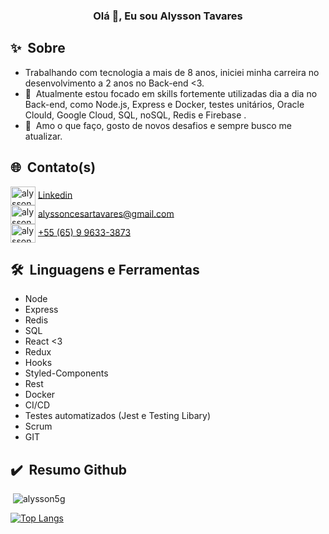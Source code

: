 <link rel="stylesheet" href="https://cdn.jsdelivr.net/gh/devicons/devicon@master/devicon.min.css">

<h3 align="center">Olá&nbsp;👋, Eu sou Alysson Tavares</h3>

## ✨&nbsp;&nbsp;Sobre

- Trabalhando com tecnologia a mais de 8 anos, iniciei minha carreira no desenvolvimento a 2 anos no Back-end <3.
- 🔭&nbsp;&nbsp;Atualmente estou focado em skills fortemente utilizadas dia a dia no Back-end, como Node.js, Express e Docker, testes unitários, Oracle Clould, Google Cloud, SQL, noSQL, Redis e Firebase . 
- 🎯&nbsp;&nbsp;Amo o que faço, gosto de novos desafios e sempre busco me atualizar.


## 🌐&nbsp;&nbsp;Contato(s)

<p align="left">
<img align="center" src="https://cdn.jsdelivr.net/npm/simple-icons@3.0.1/icons/linkedin.svg" alt="alysson5g" height="30" width="40" /> <a href="https://www.linkedin.com/in/programadoralysson/" target="_blank">Linkedin</a> </br>
<img align="center" src="https://cdn.jsdelivr.net/npm/font-awesome-svg-icons@0.1.0/svg/envelope.svg" alt="alysson5g" height="30" width="40" /> <a href="mailto: alyssoncesartavares@gmail.com" target="_blank">alyssoncesartavares@gmail.com</a> </br>
<img align="center" src="https://cdn-icons-png.flaticon.com/512/254/254409.png" alt="alysson5g" height="30" width="40" /> <a href="https://api.whatsapp.com/send?phone=5565996333873" target="_blank">+55 (65) 9 9633-3873</a>
</p>


## 🛠️&nbsp;&nbsp;Linguagens e Ferramentas

- Node
- Express
- Redis
- SQL
- React <3
- Redux
- Hooks
- Styled-Components
- Rest
- Docker
- CI/CD
- Testes automatizados (Jest e Testing Libary)
- Scrum
- GIT

## ✔️&nbsp;&nbsp;Resumo Github

<p>&nbsp;<img align="justify" src="https://github-readme-stats.vercel.app/api?username=alysson5g&show_icons=true&locale=en&=true&theme=dark" alt="alysson5g" /></p>

[![Top Langs](https://github-readme-stats.vercel.app/api/top-langs/?username=alysson5g&layout=compact&how_icons=true&theme=dark)](https://github.com/anuraghazra/github-readme-stats)
